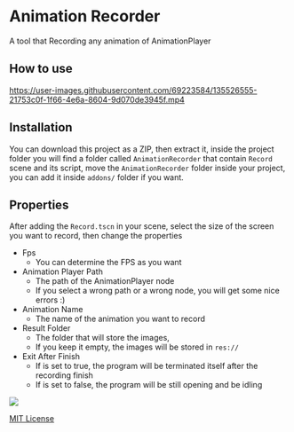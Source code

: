 # Animation Recorder

A tool that Recording any animation of AnimationPlayer

## How to use

https://user-images.githubusercontent.com/69223584/135526555-21753c0f-1f66-4e6a-8604-9d070de3945f.mp4

## Installation

You can download this project as a ZIP, then extract it, inside the project folder you will find a folder called `AnimationRecorder` that contain `Record` scene and its script, move the `AnimationRecorder` folder inside your project, you can add it inside `addons/` folder if you want.

## Properties

After adding the `Record.tscn` in your scene,
select the size of the screen you want to record, then change the properties

- Fps
  - You can determine the FPS as you want
- Animation Player Path
  - The path of the AnimationPlayer node
  - If you select a wrong path or a wrong node, you will get some nice errors :)  
- Animation Name
  - The name of the animation you want to record
- Result Folder
  - The folder that will store the images,
  - If you keep it empty, the images will be stored in `res://` 
- Exit After Finish
   - If is set to true, the program will be terminated itself after the recording finish
   - If is set to false, the program will be still opening and be idling

![](https://user-images.githubusercontent.com/69223584/135526890-db20f6fc-5cfd-47cd-afae-db91a3b8ecda.png)

[MIT License](LICENSE)
